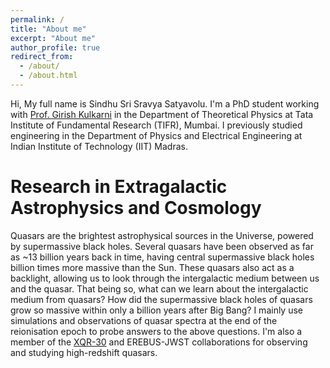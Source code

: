 ```yaml
---
permalink: /
title: "About me"
excerpt: "About me"
author_profile: true
redirect_from: 
  - /about/
  - /about.html
---
```


Hi, My full name is Sindhu Sri Sravya Satyavolu. I'm a PhD student working with [Prof. Girish Kulkarni](https://theory.tifr.res.in/~kulkarni/) in the Department of Theoretical Physics at Tata Institute of Fundamental Research (TIFR), Mumbai. I previously studied engineering in the Department of Physics and Electrical Engineering at Indian Institute of Technology (IIT) Madras.					

Research in Extragalactic Astrophysics and Cosmology
======
Quasars are the brightest astrophysical sources in the Universe, powered by supermassive black holes. Several quasars have been observed as far as ~13 billion years back in time, having central supermassive black holes billion times more massive than the Sun. These quasars also act as a backlight, allowing us to look through the intergalactic medium between us and the quasar. That being so, what can we learn about the intergalactic medium from quasars? How did the supermassive black holes of quasars grow so massive within only a billion years after Big Bang? 
I mainly use simulations and observations of quasar spectra at the end of the reionisation epoch to probe answers to the above questions.
I'm also a member of the [XQR-30](https://xqr30.inaf.it) and EREBUS-JWST collaborations for observing and studying high-redshift quasars.




